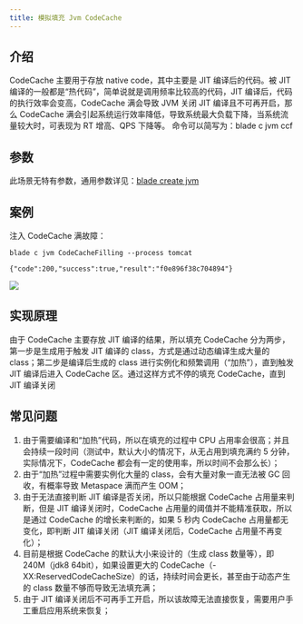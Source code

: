 ```yaml
---
title: 模拟填充 Jvm CodeCache
---
```


## 介绍

CodeCache 主要用于存放 native code，其中主要是 JIT 编译后的代码。被 JIT 编译的一般都是“热代码”，简单说就是调用频率比较高的代码，JIT 编译后，代码的执行效率会变高，CodeCache 满会导致 JVM 关闭 JIT 编译且不可再开启，那么 CodeCache 满会引起系统运行效率降低，导致系统最大负载下降，当系统流量较大时，可表现为 RT 增高、QPS 下降等。
命令可以简写为：blade c jvm ccf

## 参数

此场景无特有参数，通用参数详见：[blade create jvm](blade_create_jvm.md)

## 案例

注入 CodeCache 满故障：

```
blade c jvm CodeCacheFilling --process tomcat

{"code":200,"success":true,"result":"f0e896f38c704894"}
```

![](/img/doc-image/15758727024182/15758924900062.jpg)

## 实现原理

由于 CodeCache 主要存放 JIT 编译的结果，所以填充 CodeCache 分为两步，第一步是生成用于触发 JIT 编译的 class，方式是通过动态编译生成大量的 class；第二步是编译后生成的 class 进行实例化和频繁调用（“加热”），直到触发 JIT 编译后进入 CodeCache 区。通过这样方式不停的填充 CodeCache，直到 JIT 编译关闭

## 常见问题

1. 由于需要编译和“加热”代码，所以在填充的过程中 CPU 占用率会很高；并且会持续一段时间（测试中，默认大小的情况下，从无占用到填充满约 5 分钟，实际情况下，CodeCache 都会有一定的使用率，所以时间不会那么长）；
2. 由于“加热”过程中需要实例化大量的 class，会有大量对象一直无法被 GC 回收，有概率导致 Metaspace 满而产生 OOM；
3. 由于无法直接判断 JIT 编译是否关闭，所以只能根据 CodeCache 占用量来判断，但是 JIT 编译关闭时，CodeCache 占用量的阈值并不能精准获取，所以是通过 CodeCache 的增长来判断的，如果 5 秒内 CodeCache 占用量都无变化，即判断 JIT 编译关闭（JIT 编译关闭后，CodeCache 占用量不再变化）；
4. 目前是根据 CodeCache 的默认大小来设计的（生成 class 数量等），即 240M（jdk8 64bit），如果设置更大的 CodeCache（-XX:ReservedCodeCacheSize）的话，持续时间会更长，甚至由于动态产生的 class 数量不够而导致无法填充满；
5. 由于 JIT 编译关闭后不可再手工开启，所以该故障无法直接恢复，需要用户手工重启应用系统来恢复；

